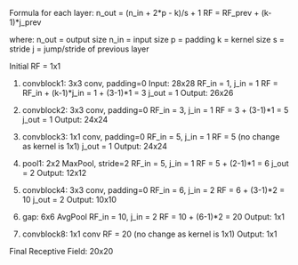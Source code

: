 Formula for each layer:
n_out = (n_in + 2*p - k)/s + 1
RF = RF_prev + (k-1)*j_prev

where:
n_out = output size
n_in = input size
p = padding
k = kernel size
s = stride
j = jump/stride of previous layer

Initial RF = 1x1

1. convblock1: 3x3 conv, padding=0
   Input: 28x28
   RF_in = 1, j_in = 1
   RF = RF_in + (k-1)*j_in = 1 + (3-1)*1 = 3
   j_out = 1
   Output: 26x26

2. convblock2: 3x3 conv, padding=0
   RF_in = 3, j_in = 1
   RF = 3 + (3-1)*1 = 5
   j_out = 1
   Output: 24x24

3. convblock3: 1x1 conv, padding=0
   RF_in = 5, j_in = 1
   RF = 5 (no change as kernel is 1x1)
   j_out = 1
   Output: 24x24

4. pool1: 2x2 MaxPool, stride=2
   RF_in = 5, j_in = 1
   RF = 5 + (2-1)*1 = 6
   j_out = 2
   Output: 12x12
 5. convblock4: 3x3 conv, padding=0
   RF_in = 6, j_in = 2
   RF = 6 + (3-1)*2 = 10
   j_out = 2
   Output: 10x10

6. gap: 6x6 AvgPool
   RF_in = 10, j_in = 2
   RF = 10 + (6-1)*2 = 20
   Output: 1x1

7. convblock8: 1x1 conv
   RF = 20 (no change as kernel is 1x1)
   Output: 1x1

Final Receptive Field: 20x20
